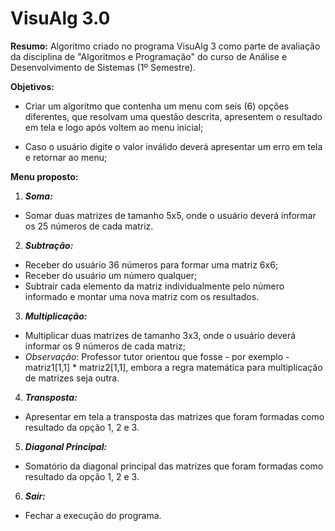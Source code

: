 # VisuAlg 3.0



**Resumo:** Algoritmo criado no programa VisuAlg 3 como parte de avaliação da disciplina de "Algoritmos e Programação" do curso de Análise e Desenvolvimento de Sistemas (1º Semestre).



**Objetivos:**

* Criar um algoritmo que contenha um menu com seis (6) opções diferentes, que resolvam uma questão descrita, apresentem o resultado em tela e logo após voltem ao menu inicial;
  
* Caso o usuário digite o valor inválido deverá apresentar um erro em tela e retornar ao menu;



**Menu proposto:**

1. ***Soma:*** 

* Somar duas matrizes de tamanho 5x5, onde o usuário deverá informar os 25 números de cada matriz.
  

2. ***Subtração:***

* Receber do usuário 36 números para formar uma matriz 6x6;
* Receber do usuário um número qualquer;
* Subtrair cada elemento da matriz individualmente pelo número informado e montar uma nova matriz com os resultados.
  

3. ***Multiplicação:***

* Multiplicar duas matrizes de tamanho 3x3, onde o usuário deverá informar os 9 números de cada matriz;
* *Observação*: Professor tutor orientou que fosse - por exemplo - matriz1[1,1] * matriz2[1,1], embora a regra matemática para multiplicação de matrizes seja outra.
  

4. ***Transposta:***

* Apresentar em tela a transposta das matrizes que foram formadas como resultado da opção 1, 2 e 3.
  

5. ***Diagonal Principal:***

* Somatório da diagonal principal das matrizes que foram formadas como resultado da opção 1, 2 e 3.
  

6. ***Sair:***

* Fechar a execução do programa.

